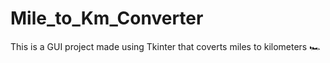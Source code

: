 # Mile_to_Km_Converter
This is a GUI project made using Tkinter that coverts miles to kilometers 🏎️
